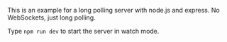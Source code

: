 This is an example for a long polling server with node.js and express.
No WebSockets, just long polling. 

Type `npm run dev` to start the server in watch mode.
